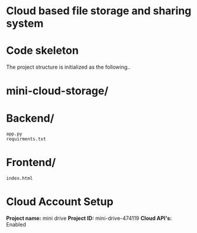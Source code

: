 # Cloud based file storage and sharing system

# Code skeleton
The project structure is initialized as the following..

# mini-cloud-storage/
  # Backend/
    app.py
    requirments.txt
  # Frontend/
    index.html
# Cloud Account Setup
**Project name:** mini drive
**Project ID:** mini-drive-474119
**Cloud API's:** Enabled
    
